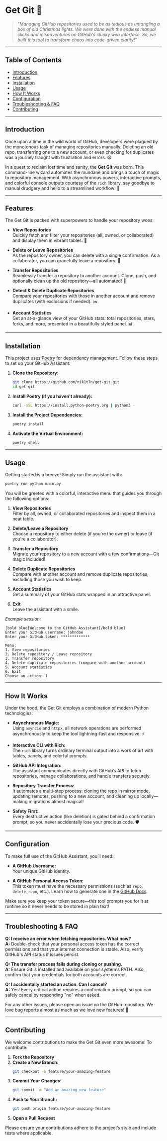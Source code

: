 # Get Git 🚀

> *"Managing GitHub repositories used to be as tedious as untangling a box of old Christmas lights. We were done with the endless manual clicks and misadventures on GitHub's clunky web interface. So, we built this tool to transform chaos into code-driven clarity!"*

---

## Table of Contents

- [Introduction](#introduction)
- [Features](#features)
- [Installation](#installation)
- [Usage](#usage)
- [How It Works](#how-it-works)
- [Configuration](#configuration)
- [Troubleshooting & FAQ](#troubleshooting--faq)
- [Contributing](#contributing)

---

## Introduction

Once upon a time in the wild world of GitHub, developers were plagued by the monotonous task of managing repositories manually. Deleting an old repo, transferring one to a new account, or even checking for duplicates was a journey fraught with frustration and errors. 😩

In a quest to reclaim lost time and sanity, the **Get Git** was born. This command-line wizard automates the mundane and brings a touch of magic to repository management. With asynchronous powers, interactive prompts, and colorful console outputs courtesy of the `rich` library, say goodbye to manual drudgery and hello to a streamlined workflow! 🎉

---

## Features

The Get Git is packed with superpowers to handle your repository woes:

- **View Repositories**  
  Quickly fetch and filter your repositories (all, owned, or collaborated) and display them in vibrant tables. 🌈

- **Delete or Leave Repositories**  
  As the repository owner, you can delete with a single confirmation. As a collaborator, you can gracefully leave a repository. 🚪

- **Transfer Repositories**  
  Seamlessly transfer a repository to another account. Clone, push, and optionally clean up the old repository—all automated! 🔄

- **Detect & Delete Duplicate Repositories**  
  Compare your repositories with those in another account and remove duplicates (with exclusions if needed). ✂️

- **Account Statistics**  
  Get an at-a-glance view of your GitHub stats: total repositories, stars, forks, and more, presented in a beautifully styled panel. 📊

---

## Installation

This project uses [Poetry](https://python-poetry.org/) for dependency management. Follow these steps to set up your GitHub Assistant:

1. **Clone the Repository:**
   ```bash
   git clone https://github.com/nik1t7n/get-git.git
   cd get-git
   ```

2. **Install Poetry (if you haven't already):**
   ```bash
   curl -sSL https://install.python-poetry.org | python3 -
   ```

3. **Install the Project Dependencies:**
   ```bash
   poetry install
   ```

4. **Activate the Virtual Environment:**
   ```bash
   poetry shell
   ```

---

## Usage

Getting started is a breeze! Simply run the assistant with:

```bash
poetry run python main.py
```

You will be greeted with a colorful, interactive menu that guides you through the following options:

1. **View Repositories**  
   Filter by all, owned, or collaborated repositories and inspect them in a neat table.

2. **Delete/Leave a Repository**  
   Choose a repository to either delete (if you're the owner) or leave (if you're a collaborator).

3. **Transfer a Repository**  
   Migrate your repository to a new account with a few confirmations—Git magic included!

4. **Delete Duplicate Repositories**  
   Compare with another account and remove duplicate repositories, excluding those you wish to keep.

5. **Account Statistics**  
   Get a summary of your GitHub stats wrapped in an attractive panel.

6. **Exit**  
   Leave the assistant with a smile.

*Example session:*

```plaintext
[bold blue]Welcome to the GitHub Assistant[/bold blue]
Enter your GitHub username: johndoe
Enter your GitHub token: *************

Menu:
1. View repositories
2. Delete repository / Leave repository
3. Transfer repository
4. Delete duplicate repositories (compare with another account)
5. Account statistics
6. Exit
Choose an action: 1
```

---

## How It Works

Under the hood, the Get Git employs a combination of modern Python technologies:

- **Asynchronous Magic:**  
  Using `asyncio` and `httpx`, all network operations are performed asynchronously to keep the tool lightning-fast and responsive. ⚡

- **Interactive CLI with Rich:**  
  The `rich` library turns ordinary terminal output into a work of art with tables, panels, and colorful prompts.

- **GitHub API Integration:**  
  The assistant communicates directly with GitHub’s API to fetch repositories, manage collaborations, and handle transfers securely.

- **Repository Transfer Process:**  
  It automates a multi-step process: cloning the repo in mirror mode, updating remotes, pushing to a new account, and cleaning up locally—making migrations almost magical!

- **Safety First:**  
  Every destructive action (like deletion) is gated behind a confirmation prompt, so you never accidentally lose your precious code. 🛡️

---

## Configuration

To make full use of the GitHub Assistant, you’ll need:

- **A GitHub Username:**  
  Your unique GitHub identity.

- **A GitHub Personal Access Token:**  
  This token must have the necessary permissions (such as `repo`, `delete_repo`, etc.). Learn how to generate one in the [GitHub Docs](https://docs.github.com/en/authentication/keeping-your-account-and-data-secure/creating-a-personal-access-token).

Make sure you keep your token secure—this tool prompts you for it at runtime so it never needs to be stored in plain text!

---

## Troubleshooting & FAQ

**Q: I receive an error when fetching repositories. What now?**  
**A:** Double-check that your personal access token has the correct permissions and that your internet connection is stable. Also, verify GitHub's API status if issues persist.

**Q: The transfer process fails during cloning or pushing.**  
**A:** Ensure Git is installed and available on your system's PATH. Also, confirm that your credentials for both accounts are correct.

**Q: I accidentally started an action. Can I cancel?**  
**A:** Yes! Every critical action requires a confirmation prompt, so you can safely cancel by responding "no" when asked.

For any other issues, please open an issue on the GitHub repository. We love bug reports almost as much as we love new features! 🐞

---

## Contributing

We welcome contributions to make the Get Git even more awesome! To contribute:

1. **Fork the Repository**
2. **Create a New Branch:**  
   ```bash
   git checkout -b feature/your-amazing-feature
   ```
3. **Commit Your Changes:**  
   ```bash
   git commit -m "Add an amazing new feature"
   ```
4. **Push to Your Branch:**  
   ```bash
   git push origin feature/your-amazing-feature
   ```
5. **Open a Pull Request**

Please ensure your contributions adhere to the project’s style and include tests where applicable.
